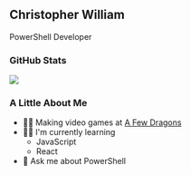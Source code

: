 ## Christopher William
PowerShell Developer

### GitHub Stats

<img align="center" src="https://github-readme-stats.vercel.app/api/?username=runtooctober&show_icons=true&count_private=true&theme=github_dark" />

### A Little About Me
- 👨‍💻 Making video games at [A Few Dragons](https://github.com/AFewDragons)
- 👨‍🏫 I'm currently learning
  - JavaScript
  - React
- 💬 Ask me about PowerShell

